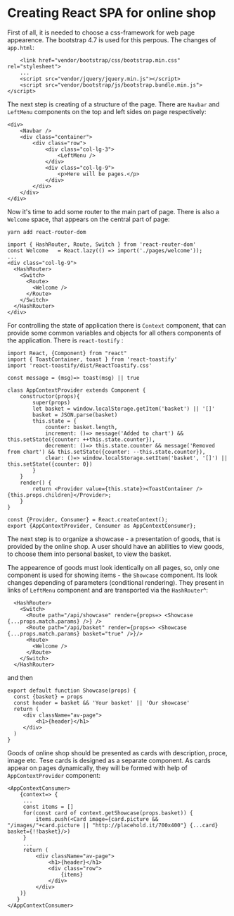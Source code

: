 # Creating React SPA for online shop

First of all, it is needed to choose a css-framework for web page appearence. The bootstrap 4.7 is used for this perpous. The changes of `app.html`:

```
    <link href="vendor/bootstrap/css/bootstrap.min.css" rel="stylesheet">
    ...
    <script src="vendor/jquery/jquery.min.js"></script>
    <script src="vendor/bootstrap/js/bootstrap.bundle.min.js"></script>
```

The next step is creating of a structure of the page. There are `Navbar` and `LeftMenu` components on the top and left sides on page respectively:

```
<div>  
    <Navbar />
    <div class="container">
        <div class="row">
            <div class="col-lg-3">
                <LeftMenu />
            </div>
            <div class="col-lg-9">
                <p>Here will be pages.</p>
            </div>
        </div>
    </div>
</div>
```

Now it's time to add some router to the main part of page. There is also a `Welcome` space, that appears on the central part of page:

```
yarn add react-router-dom
```

```
import { HashRouter, Route, Switch } from 'react-router-dom'
const Welcome   = React.lazy(() => import('./pages/welcome'));
...
<div class="col-lg-9">
  <HashRouter>
    <Switch>
      <Route>
        <Welcome />
      </Route>
    </Switch>
  </HashRouter>
</div>
```

For controlling the state of application there is `Context` component, that can provide some common variables and objects for all others components of the application. There is `react-tostify` :

```
import React, {Component} from "react"
import { ToastContainer, toast } from 'react-toastify'
import 'react-toastify/dist/ReactToastify.css'

const message = (msg)=> toast(msg) || true

class AppContextProvider extends Component {
    constructor(props){
        super(props)
        let basket = window.localStorage.getItem('basket') || '[]'
        basket = JSON.parse(basket)
        this.state = {
            counter: basket.length,
            increment: ()=> message('Added to chart') && this.setState({counter: ++this.state.counter}),
            decrement: ()=> this.state.counter && message('Removed from chart') && this.setState({counter: --this.state.counter}),
            clear: ()=> window.localStorage.setItem('basket', '[]') || this.setState({counter: 0})
        }
    }
    render() {
        return <Provider value={this.state}><ToastContainer />{this.props.children}</Provider>;
    }
}

const {Provider, Consumer} = React.createContext();
export {AppContextProvider, Consumer as AppContextConsumer};
```

The next step is to organize a showcase - a presentation of goods, that is provided by the online shop. A user should have an abilities to view goods, to choose them into personal basket, to view the basket.

The appearence of goods must look identically on all pages, so, only one component is used for showing items - the `Showcase` component. Its look changes depending of parameters (conditional rendering). They present in links of `LeftMenu` component and are transported via the `HashRouter`^:

```
  <HashRouter>
    <Switch>
      <Route path="/api/showcase" render={props=> <Showcase {...props.match.params} />} />
      <Route path="/api/basket" render={props=> <Showcase {...props.match.params} basket="true" />}/>
      <Route>
        <Welcome />
      </Route>
    </Switch>
  </HashRouter>
```

and then


```
export default function Showcase(props) {
  const {basket} = props
  const header = basket && 'Your basket' || 'Our showcase'
  return (
     <div className="av-page">
         <h1>{header}</h1>
     </div>
  )
}
```

Goods of online shop should be presented as cards with description, proce, image etc. Tese cards is designed as a separate component. As cards appear on pages dynamically, they will be formed with help of `AppContextProvider` component:

```
<AppContextConsumer>
    {context=> { 
     ...
     const items = []  
     for(const card of context.getShowcase(props.basket)) {
         items.push(<Card image={card.picture && "/images/"+card.picture || "http://placehold.it/700x400"} {...card} basket={!!basket}/>)
     }
     ...
     return (
         <div className="av-page">
             <h1>{header}</h1>
             <div class="row">
                 {items}
             </div>
         </div>
    )}
   }
</AppContextConsumer>

```




